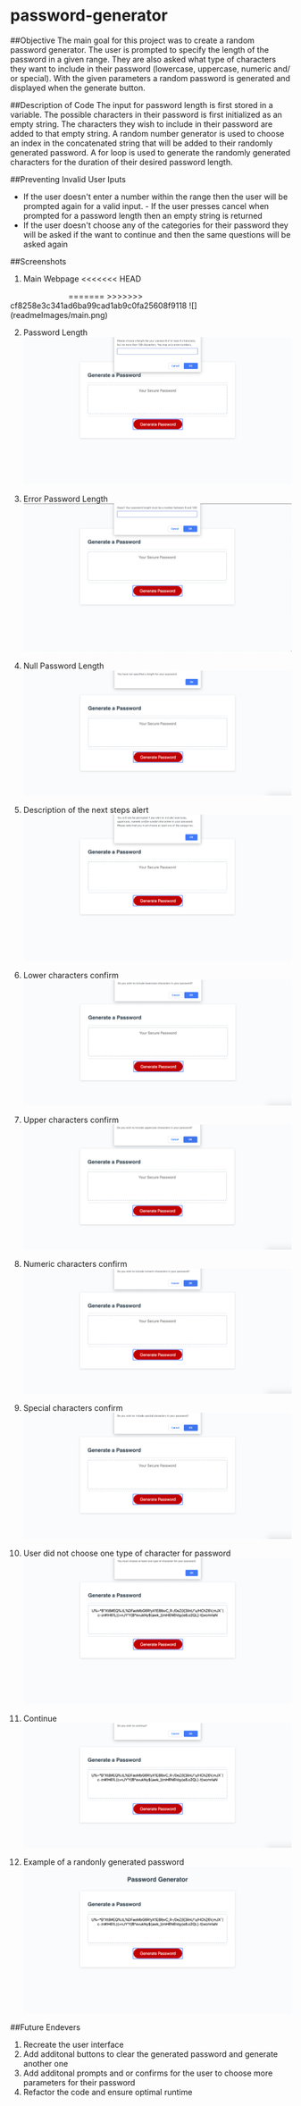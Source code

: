 # password-generator

##Objective
The main goal for this project was to create a random password generator. The user is prompted to specify the length of the password in a given range.
They are also asked what type of characters they want to include in their password (lowercase, uppercase, numeric and/ or special).
With the given parameters a random password is generated and displayed when the generate button.

##Description of Code
The input for password length is first stored in a variable. The possible characters in their password is first initialized as an empty string. The characters they wish to include in their password are added to that empty string. A random number generator is used to choose an index in the concatenated string that will be added to their randomly generated password. A for loop is used to generate the randomly generated characters for the duration of their desired password length.

##Preventing Invalid User Iputs
- If the user doesn't enter a number within the range then the user will be prompted again for a valid input. - If the user presses cancel when prompted for a password length then an empty string is returned
- If the user doesn't choose any of the categories for their password they will be asked if the want to continue and then the same questions will be asked again

##Screenshots
1. Main Webpage
<<<<<<< HEAD
<img scr="readmeImages/main.png" width="100">
=======
>>>>>>> cf8258e3c341ad6ba99cad1ab9c0fa25608f9118
![](readmeImages/main.png)


2. Password Length
![](readmeImages/passwordlength.png)


3. Error Password Length
![](readmeImages/errpasswordlength.png)


4. Null Password Length
![](readmeImages/nullpasslength.png)


5. Description of the next steps alert
![](readmeImages/descrpassparam.png)


6. Lower characters confirm
![](readmeImages/lowerchar.png)


7. Upper characters confirm
![](readmeImages/upperchar.png)


8. Numeric characters confirm
![](readmeImages/numericchar.png)


9. Special characters confirm
![](readmeImages/specialchar.png)


10. User did not choose one type of character for password
![](readmeImages/errparam.png)


11. Continue
![](readmeImages/continue.png)


12. Example of a randonly generated password
![](readmeImages/passexample.png)


##Future Endevers

1. Recreate the user interface
2. Add additonal buttons to clear the generated password and generate another one
3. Add additonal prompts and or confirms for the user to choose more parameters for their password
4. Refactor the code and ensure optimal runtime
